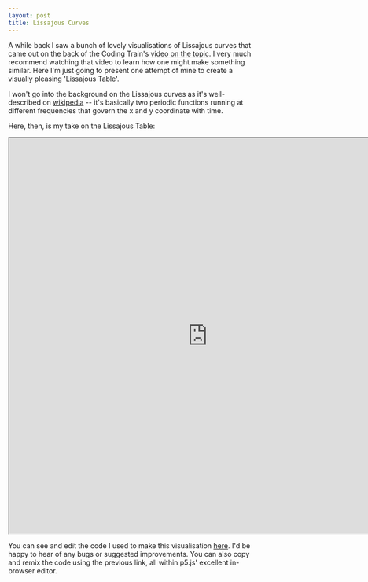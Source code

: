 ```yaml
---
layout: post
title: Lissajous Curves
---
```


A while back I saw a bunch of lovely visualisations of Lissajous curves that came out on the back of the Coding Train's [video on the topic](https://www.youtube.com/watch?v=--6eyLO78CY). I very much recommend watching that video to learn how one might make something similar. Here I'm just going to present one attempt of mine to create a visually pleasing 'Lissajous Table'.

I won't go into the background on the Lissajous curves as it's well-described on [wikipedia](https://en.wikipedia.org/wiki/Lissajous_curve) -- it's basically two periodic functions running at different frequencies that govern the x and y coordinate with time. 

Here, then, is my take on the Lissajous Table:

<iframe src="https://editor.p5js.org/bwana_shmane/embed/WRBGJuSqK" width="805" height="805"></iframe>

You can see and edit the code I used to make this visualisation [here](https://editor.p5js.org/bwana_shmane/sketches/WRBGJuSqK). I'd be happy to hear of any bugs or suggested improvements. You can also copy and remix the code using the previous link, all within p5.js' excellent in-browser editor.